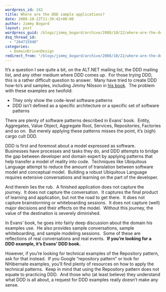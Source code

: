 ```yaml
---
wordpress_id: 242
title: Where are the DDD sample applications?
date: 2008-10-22T11:39:42+00:00
author: Jimmy Bogard
layout: post
wordpress_guid: /blogs/jimmy_bogard/archive/2008/10/22/where-are-the-ddd-sample-applications.aspx
dsq_thread_id:
  - "264715948"
categories:
  - DomainDrivenDesign
redirect_from: "/blogs/jimmy_bogard/archive/2008/10/22/where-are-the-ddd-sample-applications.aspx/"
---
```

It’s a question I see quite a bit, on the ALT.NET mailing list, the DDD mailing list, and any other medium where DDD comes up.&#160; For those trying DDD, this is a rather difficult question to answer.&#160; Many have tried to create DDD how-to’s and samples, including Jimmy Nilsson in [his book](http://www.amazon.com/Applying-Domain-Driven-Design-Patterns-Examples/dp/0321268202).&#160; The problem with these examples are twofold:

  * They only show the code-level software patterns
  * DDD isn’t defined as a specific architecture or a specific set of software patterns

There are plenty of software patterns described in Evans’ book.&#160; Entity, Aggregates, Value Object, Aggregate Root, Services, Repositories, Factories and so on.&#160; But merely applying these patterns misses the point, it’s (sigh) cargo cult DDD.

DDD is first and foremost about a model expressed as software.&#160; Businesses have processes and tasks they do, and DDD attempts to bridge the gap between developer and domain expert by applying patterns that help transfer a model of reality into code.&#160; Techniques like Ubiquitous Language attempt to reduce the amount of translation between software model and conceptual model.&#160; Building a robust Ubiquitous Language requires extensive conversations and learning on the part of the developer.

And therein lies the rub.&#160; A finished application does not capture the journey.&#160; It does not capture the conversation.&#160; It captures the final product of learning and application, but not the road to get there.&#160; It does not capture brainstorming or whiteboarding sessions.&#160; It does not capture (well) major decisions and their effects on the model.&#160; Without this journey, the value of the destination is severely diminished.

In Evans’ book, he goes into fairly deep discussion about the domain his examples use.&#160; He also provides sample conversations, sample whiteboarding, and sample modeling sessions.&#160; Some of these are reflections of real conversations and real events.&#160; **If you’re looking for a DDD example, it’s Evans’ DDD book.**

However, if you’re looking for technical examples of the Repository pattern, ask for that instead.&#160; If you Google “repository pattern” or look for NHibernate examples, you’ll find plenty of resources on how to apply the technical patterns.&#160; Keep in mind that using the Repository pattern does not equate to practicing DDD.&#160; And those who (at least believe) they understand what DDD is all about, a request for DDD examples really doesn’t make any sense.